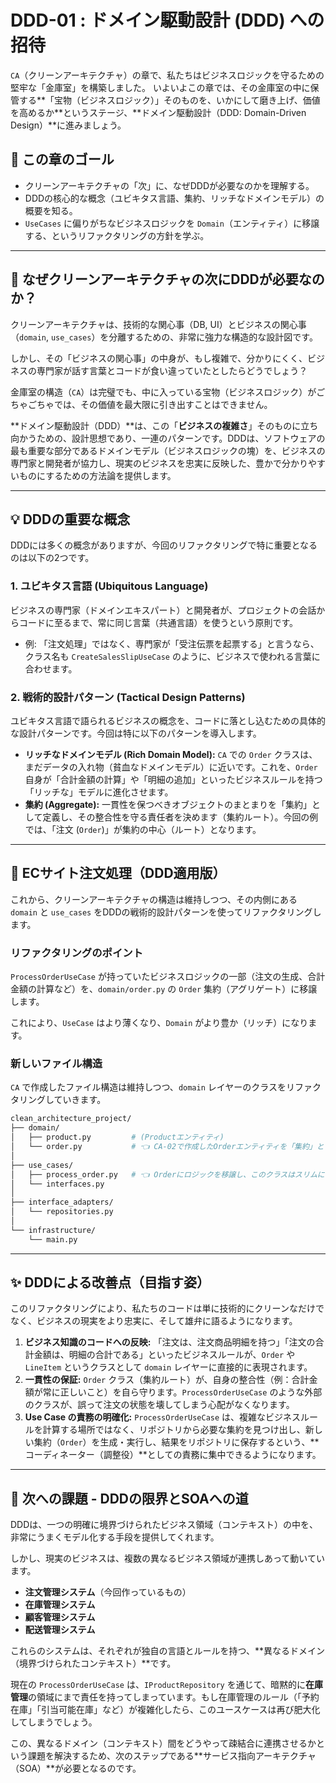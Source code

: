 # DDD-01 : ドメイン駆動設計 (DDD) への招待

`CA`（クリーンアーキテクチャ）の章で、私たちはビジネスロジックを守るための堅牢な「金庫室」を構築しました。
いよいよこの章では、その金庫室の中に保管する\*\*「宝物（ビジネスロジック）」そのものを、いかにして磨き上げ、価値を高めるか\*\*というステージ、\*\*ドメイン駆動設計（DDD: Domain-Driven Design）\*\*に進みましょう。

## 🎯 この章のゴール

  * クリーンアーキテクチャの「次」に、なぜDDDが必要なのかを理解する。
  * DDDの核心的な概念（ユビキタス言語、集約、リッチなドメインモデル）の概要を知る。
  * `UseCases` に偏りがちなビジネスロジックを `Domain`（エンティティ）に移譲する、というリファクタリングの方針を学ぶ。

-----

## 🤔 なぜクリーンアーキテクチャの次にDDDが必要なのか？

クリーンアーキテクチャは、技術的な関心事（DB, UI）とビジネスの関心事（`domain`, `use_cases`）を分離するための、非常に強力な構造的な設計図です。

しかし、その「ビジネスの関心事」の中身が、もし複雑で、分かりにくく、ビジネスの専門家が話す言葉とコードが食い違っていたとしたらどうでしょう？

金庫室の構造（`CA`）は完璧でも、中に入っている宝物（ビジネスロジック）がごちゃごちゃでは、その価値を最大限に引き出すことはできません。

\*\*ドメイン駆動設計（DDD）\*\*は、この「**ビジネスの複雑さ**」そのものに立ち向かうための、設計思想であり、一連のパターンです。DDDは、ソフトウェアの最も重要な部分であるドメインモデル（ビジネスロジックの塊）を、ビジネスの専門家と開発者が協力し、現実のビジネスを忠実に反映した、豊かで分かりやすいものにするための方法論を提供します。

-----

## 💡 DDDの重要な概念

DDDには多くの概念がありますが、今回のリファクタリングで特に重要となるのは以下の2つです。

### 1\. ユビキタス言語 (Ubiquitous Language)

ビジネスの専門家（ドメインエキスパート）と開発者が、プロジェクトの会話からコードに至るまで、常に同じ言葉（共通言語）を使うという原則です。

  * 例: 「注文処理」ではなく、専門家が「受注伝票を起票する」と言うなら、クラス名も `CreateSalesSlipUseCase` のように、ビジネスで使われる言葉に合わせます。

### 2\. 戦術的設計パターン (Tactical Design Patterns)

ユビキタス言語で語られるビジネスの概念を、コードに落とし込むための具体的な設計パターンです。今回は特に以下のパターンを導入します。

  * **リッチなドメインモデル (Rich Domain Model):**
    `CA` での `Order` クラスは、まだデータの入れ物（貧血なドメインモデル）に近いです。これを、`Order` 自身が「合計金額の計算」や「明細の追加」といったビジネスルールを持つ「リッチな」モデルに進化させます。
  * **集約 (Aggregate):**
    一貫性を保つべきオブジェクトのまとまりを「集約」として定義し、その整合性を守る責任者を決めます（集約ルート）。今回の例では、「注文 (`Order`)」が集約の中心（ルート）となります。

-----

## 📁 ECサイト注文処理（DDD適用版）

これから、クリーンアーキテクチャの構造は維持しつつ、その内側にある `domain` と `use_cases` をDDDの戦術的設計パターンを使ってリファクタリングします。

### リファクタリングのポイント

`ProcessOrderUseCase` が持っていたビジネスロジックの一部（注文の生成、合計金額の計算など）を、`domain/order.py` の `Order` 集約（アグリゲート）に移譲します。

これにより、`UseCase` はより薄くなり、`Domain` がより豊か（リッチ）になります。

### 新しいファイル構造

`CA` で作成したファイル構造は維持しつつ、`domain` レイヤーのクラスをリファクタリングしていきます。

```bash
clean_architecture_project/
├── domain/
│   ├── product.py         # (Productエンティティ)
│   └── order.py           # 👈 CA-02で作成したOrderエンティティを「集約」としてリファクタリング
│
├── use_cases/
│   ├── process_order.py   # 👈 Orderにロジックを移譲し、このクラスはスリムになる
│   └── interfaces.py
│
├── interface_adapters/
│   └── repositories.py
│
└── infrastructure/
    └── main.py
```

-----

## ✨ DDDによる改善点（目指す姿）

このリファクタリングにより、私たちのコードは単に技術的にクリーンなだけでなく、ビジネスの現実をより忠実に、そして雄弁に語るようになります。

1.  **ビジネス知識のコードへの反映:**
    「注文は、注文商品明細を持つ」「注文の合計金額は、明細の合計である」といったビジネスルールが、`Order` や `LineItem` というクラスとして `domain` レイヤーに直接的に表現されます。
2.  **一貫性の保証:**
    `Order` クラス（集約ルート）が、自身の整合性（例：合計金額が常に正しいこと）を自ら守ります。`ProcessOrderUseCase` のような外部のクラスが、誤って注文の状態を壊してしまう心配がなくなります。
3.  **Use Case の責務の明確化:**
    `ProcessOrderUseCase` は、複雑なビジネスルールを計算する場所ではなく、リポジトリから必要な集約を見つけ出し、新しい集約（`Order`）を生成・実行し、結果をリポジトリに保存するという、\*\*コーディネーター（調整役）\*\*としての責務に集中できるようになります。

-----

## 🚀 次への課題 - DDDの限界とSOAへの道

DDDは、一つの明確に境界づけられたビジネス領域（コンテキスト）の中を、非常にうまくモデル化する手段を提供してくれます。

しかし、現実のビジネスは、複数の異なるビジネス領域が連携しあって動いています。

  * **注文管理システム**（今回作っているもの）
  * **在庫管理システム**
  * **顧客管理システム**
  * **配送管理システム**

これらのシステムは、それぞれが独自の言語とルールを持つ、\*\*異なるドメイン（境界づけられたコンテキスト）\*\*です。

現在の `ProcessOrderUseCase` は、`IProductRepository` を通じて、暗黙的に**在庫管理**の領域にまで責任を持ってしまっています。もし在庫管理のルール（「予約在庫」「引当可能在庫」など）が複雑化したら、このユースケースは再び肥大化してしまうでしょう。

この、異なるドメイン（コンテキスト）間をどうやって疎結合に連携させるかという課題を解決するため、次のステップである\*\*サービス指向アーキテクチャ（SOA）\*\*が必要となるのです。
